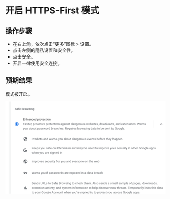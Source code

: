 # 开启 HTTPS-First 模式

## 操作步骤

- 在右上角，依次点击“更多”图标 > 设置。
- 点击左侧的隐私设置和安全性。
- 点击安全。
- 开启一律使用安全连接。

## 预期结果

模式被开启。

![开启HTTPS-First模式-1](./img/开启HTTPS-First模式-1.png)

